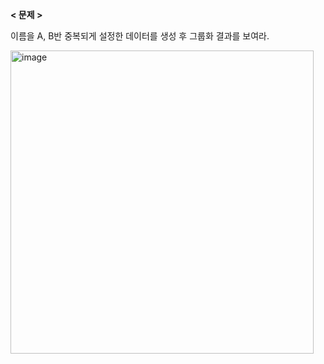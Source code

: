 **< 문제 >**

이름을 A, B반 중복되게 설정한 데이터를 생성 후 그룹화 결과를 보여라.

<img width="485" alt="image" src="https://user-images.githubusercontent.com/87634136/175850960-90ce1980-68ee-4a1d-b138-d2784f0b88cc.png">
